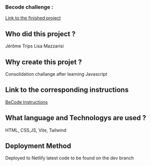 ### Becode challenge :

[Link to the finished project](https://clinquant-chebakia-acd61d.netlify.app)

## **Who did this project ?**

Jérôme Trips
Lisa Mazzarisi

## **Why create this projet ?**
Consolidation challange after learning Javascript

## **Link to the corresponding instructions**

[BeCode Instructions](https://github.com/becodeorg/LIE-Hamilton-7/tree/main/01-main-course/02-the-hills/02-character-manager)

## **What language and Technologys are used ?**

HTML, CSS,JS, Vite, Tailwind

## Deployment Method
Deployed to Netlify latest code to be found on the dev branch

